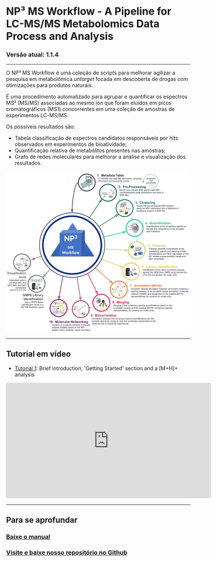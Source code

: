 # NP³ MS Workflow - A Pipeline for LC-MS/MS Metabolomics Data Process and Analysis

### Versão atual: 1.1.4
- - - -

O NP³ MS Workflow é uma coleção de scripts para melhorar agilizar a pesquisa em metabolômica *untarget* focada em descoberta de drogas com otimizações para produtos naturais.

É uma procedimento automatizado para agrupar e quantificar os espectros MS² (MS/MS) associadas ao mesmo íon que foram eluídos em picos cromatográficos (MS1) concorrentes em uma coleção de amostras de experimentos LC-MS/MS.

Os possíveis resultados são:
- Tabela classificação de espectros candidatos responsáveis por hits observados em experimentos de bioatividade;
- Quantificação relativa de metabólitos presentes nas amostras;
- Grafo de redes moleculares para melhorar a análise e visualização dos resultados.

![NP³ MS Workflow Pipeline](images/NP3_MS_workflow_infographic.jpg)

- - - -
## Tutorial em vídeo

- [Tutorial 1](https://youtu.be/gtPhn5hPuuQ): Brief introduction, 'Getting Started' section and a \[M+H\]+ analysis

<center>
    <iframe width="560" height="315" src="https://www.youtube.com/embed/gtPhn5hPuuQ" frameborder="0" allow="accelerometer; autoplay; encrypted-media; gyroscope; picture-in-picture" allowfullscreen poster="images/np3_youtube_thumb.png"></iframe>
</center>

- - - -

## Para se aprofundar

### [Baixe o manual](images/Manual_NP3_workflow.pdf)

### [Visite e baixe nosso repositório no Github](https://github.com/danielatrivella/NP3_MS_Workflow)
